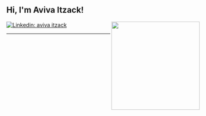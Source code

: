 <h2> Hi, I'm Aviva Itzack! </h2>
<img align='right' src="https://media.giphy.com/media/ieyl9zmCjO4b4t6qoY/giphy.gif" width="230">



[![Linkedin: aviva itzack](https://img.shields.io/badge/-avivaitzack-blue?style=flat-square&logo=Linkedin&logoColor=white&link=https://www.linkedin.com/in/aviva-itzack-b30569233/)](https://www.linkedin.com/in/aviva-itzack-b30569233/)





 <em></em>

---

